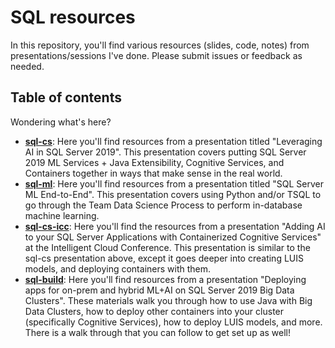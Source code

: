 # SQL resources

In this repository, you'll find various resources (slides, code, notes) from presentations/sessions I've done. Please submit issues or feedback as needed. 

## Table of contents

Wondering what's here?

- [**sql-cs**](./sql-cs/code/readme.md): Here you'll find resources from a presentation titled "Leveraging AI in SQL Server 2019". This presentation covers putting SQL Server 2019 ML Services + Java Extensibility, Cognitive Services, and Containers together in ways that make sense in the real world.
- [**sql-ml**](./sql-ml/code/readme.md): Here you'll find resources from a presentation titled "SQL Server ML End-to-End". This presentation covers using Python and/or TSQL to go through the Team Data Science Process to perform in-database machine learning.
- [**sql-cs-icc**](./sql-cs-icc/code/readme.md): Here you'll find the resources from a presentation "Adding AI to your SQL Server Applications with Containerized Cognitive Services" at the Intelligent Cloud Conference. This presentation is similar to the sql-cs presentation above, except it goes deeper into creating LUIS models, and deploying containers with them.  
- [**sql-build**](./sql-build/readme.md): Here you'll find resources from a presentation "Deploying apps for on-prem and hybrid ML+AI on SQL Server 2019 Big Data Clusters". These materials walk you through how to use Java with Big Data Clusters, how to deploy other containers into your cluster (specifically Cognitive Services), how to deploy LUIS models, and more. There is a walk through that you can follow to get set up as well!  
